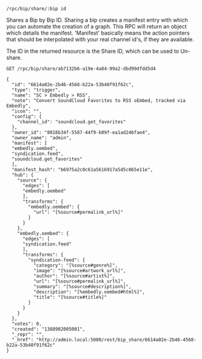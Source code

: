 `/rpc/bip/share/:bip id`

Shares a Bip by Bip ID.  Sharing a bip creates a manifest entry with which you can automate the creation of a graph.  This RPC will return an object which details the manifest.  'Manifest' basically means the action pointers that should be interpolated with your real channel id's, if they are available.

The ID in the returned resource is the Share ID, which can be used to Un-share.

```
GET /rpc/bip/share/ab7132b6-a19e-4a04-99a2-dbd99dfdd5d4

{
  "id": "6614a02e-2b46-4568-b22a-53b40f91f62c",
  "type": "trigger",
  "name": "SC > Embedly > RSS",
  "note": "Convert SoundCloud Favorites to RSS oEmbed, tracked via Embedly",
  "icon": "",
  "config": {
    "channel_id": "soundcloud.get_favorites"
  },
  "owner_id": "8018b34f-5587-44f9-b09f-ea1ad246fae4",
  "owner_name": "admin",
  "manifest": [
  "embedly.oembed",
  "syndication.feed",
  "soundcloud.get_favorites"
  ],
  "manifest_hash": "b6975a2c0c61a5616917a5d5c065e11e",
  "hub": {
    "source": {
      "edges": [
      "embedly.oembed"
      ],
      "transforms": {
        "embedly.oembed": {
          "url": "[%source#permalink_url%]"
        }
      }
    },
    "embedly.oembed": {
      "edges": [
      "syndication.feed"
      ],
      "transforms": {
        "syndication-feed": {
          "category": "[%source#genre%]",
          "image": "[%source#artwork_url%]",
          "author": "[%source#artist%]",
          "url": "[%source#permalink_url%]",
          "summary": "[%source#description%]",
          "description": "[%embedly.oembed#html%]",
          "title": "[%source#title%]"
        }
      }
    }
  },
  "votes": 0,
  "created": "1388902005001",
  "_repr": "",
  "_href": "http://admin.local:5000/rest/bip_share/6614a02e-2b46-4568-b22a-53b40f91f62c"
} 
```